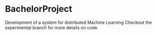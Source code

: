 # BachelorProject
Development of a system for distributed Machine Learning
Checkout the experimental branch for more details on code.
